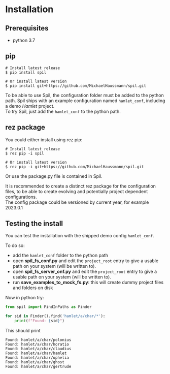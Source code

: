 # Installation

## Prerequisites
- python 3.7

## pip

```shell
# Install latest release
$ pip install spil

# Or install latest version
$ pip install git+https://github.com/MichaelHaussmann/spil.git
```

To be able to use Spil, the configuration folder must be added to the python path.
Spil ships with an example configuration named `hamlet_conf`, including a demo *Hamlet* project.   
To try Spil, just add the `hamlet_conf` to the python path.


## rez package

You could either install using rez pip: 
```shell
# Install latest release
$ rez pip -i spil

# Or install latest version
$ rez pip -i git+https://github.com/MichaelHaussmann/spil.git
```
Or use the package.py file is contained in Spil.

It is recommended to create a distinct rez package for the configuration files, to be able to create evolving and potentially project dependent configurations.  
The config package could be versioned by current year, for example 2023.0.1


## Testing the install

You can test the installation with the shipped demo config `hamlet_conf`.

To do so:
- add the `hamlet_conf` folder to the python path
- open **spil_fs_conf.py** and edit the `project_root` entry to give a usable path on your system (will be written to).
- open **spil_fs_server_onf.py** and edit the `project_root` entry to give a usable path on your system (will be written to).
- run **save_examples_to_mock_fs.py**: this will create dummy project files and folders on disk

Now in python try:
```python
from spil import FindInPaths as Finder

for sid in Finder().find('hamlet/a/char/*'):
    print(f"Found: {sid}")
```
This should print
```
Found: hamlet/a/char/polonius
Found: hamlet/a/char/horatio
Found: hamlet/a/char/claudius
Found: hamlet/a/char/hamlet
Found: hamlet/a/char/ophelia
Found: hamlet/a/char/ghost
Found: hamlet/a/char/gertrude
```

